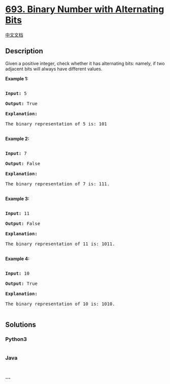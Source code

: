 # [693. Binary Number with Alternating Bits](https://leetcode.com/problems/binary-number-with-alternating-bits)

[中文文档](/solution/0600-0699/0693.Binary%20Number%20with%20Alternating%20Bits/README.md)

## Description

<p>Given a positive integer, check whether it has alternating bits: namely, if two adjacent bits will always have different values.</p>

<p><b>Example 1:</b><br />

<pre>

<b>Input:</b> 5

<b>Output:</b> True

<b>Explanation:</b>

The binary representation of 5 is: 101

</pre>

</p>

<p><b>Example 2:</b><br />

<pre>

<b>Input:</b> 7

<b>Output:</b> False

<b>Explanation:</b>

The binary representation of 7 is: 111.

</pre>

</p>

<p><b>Example 3:</b><br />

<pre>

<b>Input:</b> 11

<b>Output:</b> False

<b>Explanation:</b>

The binary representation of 11 is: 1011.

</pre>

</p>

<p><b>Example 4:</b><br />

<pre>

<b>Input:</b> 10

<b>Output:</b> True

<b>Explanation:</b>

The binary representation of 10 is: 1010.

</pre>

</p>

## Solutions

<!-- tabs:start -->

### **Python3**

```python

```

### **Java**

```java

```

### **...**

```

```

<!-- tabs:end -->
